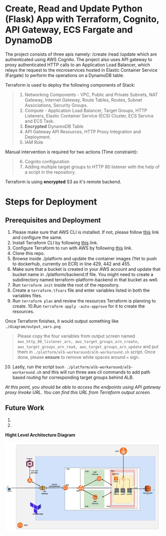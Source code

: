 # Create, Read and Update Python (Flask) App with Terraform, Cognito, API Gateway, ECS Fargate and DynamoDB

The project consists of three apis namely:
/create
/read
/update
which are authenticated using AWS Cognito. The project also uses API gateway to proxy authenticated HTTP calls to an Application Load Balancer, which relays the request to the microservices hosted in Elastic Container Service (Fargate) to perform the operations on a DynamoDB table.

Terraform is used to deploy the following components of Stack:
>1. Networking Components - VPC, Public and Private Subnets, NAT Gateway, Internet Gateway, Route Tables, Routes, Subnet Associations, Security Groups.
>2. Compute - Application Load Balancer, Target Groups, HTTP Listeners, Elastic Container Service (ECS) Cluster, ECS Service and ECS Task.
>3. **Encrypted** DynamoDB Table
>4. API Gateway API Resources, HTTP Proxy Integration and Deployment.
>5. IAM Role

Manual intervention is required for two actions (Time constraint):
>6. Cognito configuration
>7. Adding multiple target groups to HTTP 80 listener with the help of a script in the repository.

Terraform is using **encrypted** S3 as it's remote backend. 





# Steps for Deployment



## Prerequisites and Deployment

1. Please make sure that AWS CLI is installed. If not, please follow [this](https://docs.aws.amazon.com/cli/latest/userguide/cli-chap-install.html) link and configure the same.
2. Install Terraform CLI by following [this](https://learn.hashicorp.com/tutorials/terraform/install-cli) link.
3. Configure Terraform to run with AWS by following [this](https://registry.terraform.io/providers/hashicorp/aws/latest/docs) link.
4. Clone this repo.
5. Browse inside ./platform and update the container images (Yet to push to dockerhub, currently on ECR) in line 429, 442 and 455.
6. Make sure that a bucket is created in your AWS account and update that bucket name in ./platform/backend.tf file. You might need to create a subdirectory named terraform-platform-backend in that bucket as well.
7. Run `terraform init` inside the root of the repository. 
8. Create a `terraform.tfvars` file and enter variables listed in both the variables files.
9. Run `terraform plan` and review the resources Terraform is planning to create.
10.Run `terraform apply -auto-approve` for it to create the resources.

Once Terraform finishes, it would output something like `./diagram/output_vars.png`

>Please copy the four variables from output screen named `aws_http_80_listener_arn, aws_target_groups_arn_create, aws_target_groups_arn_read, aws_target_groups_arn_update` and put them in `./platform/alb-workaround/alb-workaround.sh` script. 
>Once done, please **ensure** to remove white spaces around `=` sign. 

10. Lastly, run the script `bash ./platform/alb-workaround/alb-workaround.sh` and this will run three aws cli commands to add path based routing for corresponding target groups behind ALB.

*At this point, you should be able to access the endpoints using API gateway proxy Invoke URL. You can find this URL from Terraform output screen.*

## Future Work
1. 
2. 


**Hight Level Architecture Diagram**

![alt text](https://github.com/anand-swaroop-git/UNO/blob/master/diagram/high_level_v3.png?raw=true)

